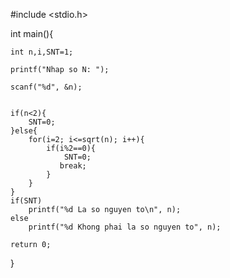 
#include <stdio.h>

int main(){

	int n,i,SNT=1;
	
	printf("Nhap so N: ");
	
	scanf("%d", &n);
	
	
	if(n<2){
		SNT=0;		
	}else{
		for(i=2; i<=sqrt(n); i++){
			if(i%2==0){
				SNT=0;
               break;
			}
		}
	}
	if(SNT)
		printf("%d La so nguyen to\n", n);
	else 
		printf("%d Khong phai la so nguyen to", n);
	
	return 0;
}
